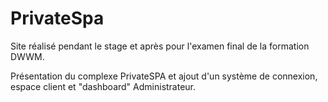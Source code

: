 # PrivateSpa

Site réalisé pendant le stage et après pour l'examen final de la formation DWWM.

Présentation du complexe PrivateSPA et ajout d'un système de connexion, espace client et "dashboard" Administrateur.
